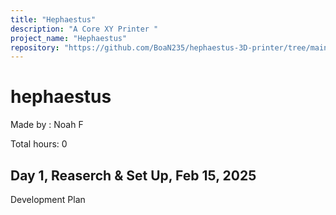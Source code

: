 ```yaml
---
title: "Hephaestus"
description: "A Core XY Printer "
project_name: "Hephaestus"
repository: "https://github.com/BoaN235/hephaestus-3D-printer/tree/main"
---
```

# hephaestus
Made by : Noah F

Total hours: 0

## Day 1, Reaserch & Set Up, Feb 15, 2025

Development Plan
